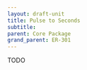 ```yaml
---
layout: draft-unit
title: Pulse to Seconds
subtitle: 
parent: Core Package
grand_parent: ER-301
---
```


TODO
